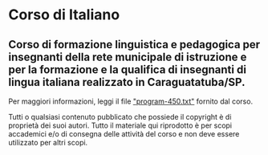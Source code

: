 # Corso di Italiano

## Corso di formazione linguistica e pedagogica per insegnanti della rete municipale di istruzione e per la formazione e la qualifica di insegnanti di lingua italiana realizzato in Caraguatatuba/SP.

Per maggiori informazioni, leggi il file ["program-450.txt"](docs/program-450.txt) fornito dal corso.

Tutti o qualsiasi contenuto pubblicato che possiede il copyright è di proprietà dei suoi autori. Tutto il materiale qui riprodotto è per scopi accademici e/o di consegna delle attività del corso e non deve essere utilizzato per altri scopi.

